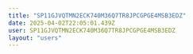 ```yaml
---
title: "SP11GJVQTMN2ECK740M36Q7TR8JPCGPGE4MSB3EDZ"
date: 2025-04-02T22:05:01.439Z
user: SP11GJVQTMN2ECK740M36Q7TR8JPCGPGE4MSB3EDZ
layout: "users"
---
```

    